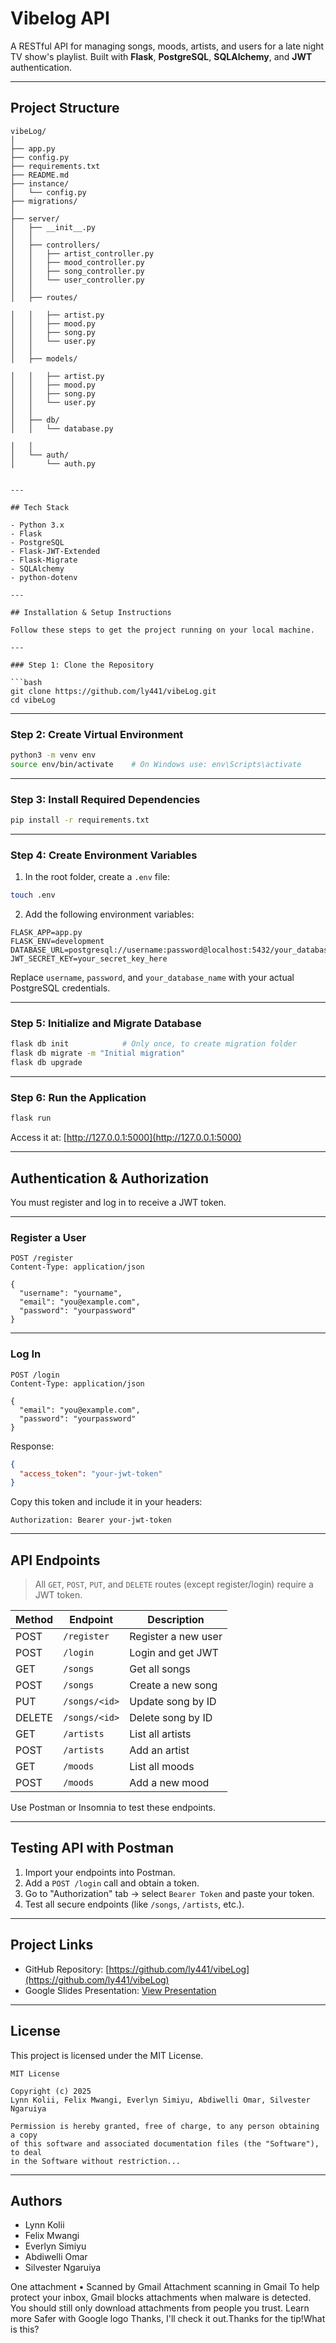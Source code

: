 # Vibelog API

A RESTful API for managing songs, moods, artists, and users for a late night TV show's playlist. Built with **Flask**, **PostgreSQL**, **SQLAlchemy**, and **JWT** authentication.

---

## Project Structure

```
vibeLog/
│
├── app.py                       
├── config.py                    
├── requirements.txt             
├── README.md                    
├── instance/
│   └── config.py                
├── migrations/                  
│
├── server/
│   ├── __init__.py              
│   │
│   ├── controllers/              
│   │   ├── artist_controller.py
│   │   ├── mood_controller.py
│   │   ├── song_controller.py
│   │   └── user_controller.py
│   │
│   ├── routes/                   

│   │   ├── artist.py
│   │   ├── mood.py
│   │   ├── song.py
│   │   └── user.py
│   │
│   ├── models/                  

│   │   ├── artist.py
│   │   ├── mood.py
│   │   ├── song.py
│   │   └── user.py
│   │
│   ├── db/
│   │   └── database.py          

│   │
│   └── auth/
│       └── auth.py               


---

## Tech Stack

- Python 3.x
- Flask
- PostgreSQL
- Flask-JWT-Extended
- Flask-Migrate
- SQLAlchemy
- python-dotenv

---

## Installation & Setup Instructions

Follow these steps to get the project running on your local machine.

---

### Step 1: Clone the Repository

```bash
git clone https://github.com/ly441/vibeLog.git
cd vibeLog
```

---

### Step 2: Create Virtual Environment

```bash
python3 -m venv env
source env/bin/activate    # On Windows use: env\Scripts\activate
```

---

### Step 3: Install Required Dependencies

```bash
pip install -r requirements.txt
```

---

### Step 4: Create Environment Variables

1. In the root folder, create a `.env` file:

```bash
touch .env
```

2. Add the following environment variables:

```
FLASK_APP=app.py
FLASK_ENV=development
DATABASE_URL=postgresql://username:password@localhost:5432/your_database_name
JWT_SECRET_KEY=your_secret_key_here
```

Replace `username`, `password`, and `your_database_name` with your actual PostgreSQL credentials.

---

### Step 5: Initialize and Migrate Database

```bash
flask db init            # Only once, to create migration folder
flask db migrate -m "Initial migration"
flask db upgrade
```

---

### Step 6: Run the Application

```bash
flask run
```

Access it at: [http://127.0.0.1:5000](http://127.0.0.1:5000)

---

## Authentication & Authorization

You must register and log in to receive a JWT token.

---

### Register a User

```http
POST /register
Content-Type: application/json

{
  "username": "yourname",
  "email": "you@example.com",
  "password": "yourpassword"
}
```

---

### Log In

```http
POST /login
Content-Type: application/json

{
  "email": "you@example.com",
  "password": "yourpassword"
}
```

Response:

```json
{
  "access_token": "your-jwt-token"
}
```

Copy this token and include it in your headers:

```http
Authorization: Bearer your-jwt-token
```

---

## API Endpoints

> All `GET`, `POST`, `PUT`, and `DELETE` routes (except register/login) require a JWT token.

| Method | Endpoint          | Description             |
|--------|-------------------|-------------------------|
| POST   | `/register`       | Register a new user     |
| POST   | `/login`          | Login and get JWT       |
| GET    | `/songs`          | Get all songs           |
| POST   | `/songs`          | Create a new song       |
| PUT    | `/songs/<id>`     | Update song by ID       |
| DELETE | `/songs/<id>`     | Delete song by ID       |
| GET    | `/artists`        | List all artists        |
| POST   | `/artists`        | Add an artist           |
| GET    | `/moods`          | List all moods          |
| POST   | `/moods`          | Add a new mood          |

Use Postman or Insomnia to test these endpoints.

---

## Testing API with Postman

1. Import your endpoints into Postman.
2. Add a `POST /login` call and obtain a token.
3. Go to "Authorization" tab → select `Bearer Token` and paste your token.
4. Test all secure endpoints (like `/songs`, `/artists`, etc.).

---

## Project Links

- GitHub Repository: [https://github.com/ly441/vibeLog](https://github.com/ly441/vibeLog)  
- Google Slides Presentation: [View Presentation](https://docs.google.com/presentation/d/1HTN21mQ7qEzAMWkq-I-mHeVxY_bJcFMYUIRdikMRe7o/edit?usp=sharing)

---

## License

This project is licensed under the MIT License.

```
MIT License

Copyright (c) 2025
Lynn Kolii, Felix Mwangi, Everlyn Simiyu, Abdiwelli Omar, Silvester Ngaruiya

Permission is hereby granted, free of charge, to any person obtaining a copy
of this software and associated documentation files (the "Software"), to deal
in the Software without restriction...
```

---

## Authors

- Lynn Kolii  
- Felix Mwangi  
- Everlyn Simiyu  
- Abdiwelli Omar  
- Silvester Ngaruiya

 One attachment
  •  Scanned by Gmail
Attachment scanning in Gmail
To help protect your inbox, Gmail blocks attachments when malware is detected. You should still only download attachments from people you trust. Learn more
Safer with Google logo
Thanks, I'll check it out.Thanks for the tip!What is this?


